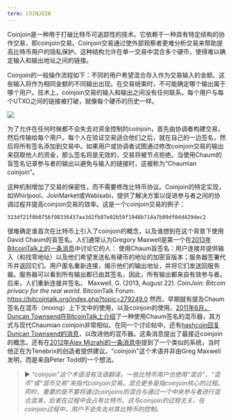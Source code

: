 ```yaml
---
term: COINJOIN
---
```


Coinjoin是一种用于打破比特币可追踪性的技术。它依赖于一种具有特定结构的协作交易，即coinjoin交易。Coinjoin交易通过使外部观察者更难分析交易来帮助提高比特币用户的隐私保护。这种结构允许在单一交易中混合多个硬币，使得难以确定输入和输出地址之间的链接。

Coinjoin的一般操作流程如下：不同的用户希望混合存入作为交易输入的金额。这些输入将作为相同金额的不同输出出现。在交易结束时，不可能确定哪个输出属于哪个用户。技术上，coinjoin交易的输入和输出之间没有任何联系。每个用户与每个UTXO之间的链接被打破，就像每个硬币的历史一样。

![](../../dictionnaire/assets/4.png)

为了允许在任何时候都不会失去对资金控制的coinjoin，首先由协调者构建交易，然后传输给每个用户。每个人在验证交易适合他们之后，就在自己的一边签名，然后将所有签名添加到交易中。如果用户或协调者试图通过修改coinjoin交易的输出来窃取他人的资金，那么签名将是无效的，交易将被节点拒绝。当使用Chaum的盲签名记录参与者的输出以避免与输入的链接时，这被称为“Chaumian coinjoin”。

这种机制增加了交易的保密性，而不需要修改比特币协议。Coinjoin的特定实现，如Whirlpool、JoinMarket或Wabisabi，提供了解决方案以促进参与者之间的协调过程并提高coinjoin交易的效率。这是一个coinjoin交易的例子：

```text
323df21f0b0756f98336437aa3d2fb87e02b59f1946b714a7b09df04d429dec2
```

很难确定谁首次在比特币上引入了coinjoin的概念，以及谁想到在这个背景下使用David Chaum的盲签名。人们通常认为Gregory Maxwell是第一个在[2013年BitcoinTalk上的一条消息](https://bitcointalk.org/index.php?topic=279249.0)中讨论它的人：
使用Chaum盲签名：用户连接并提供输入（和找零地址）以及他们希望发送私有硬币的地址的加密盲版本；服务器签署代币并返回它们。用户匿名重新连接，揭示他们的输出地址，并将它们发送回服务器。服务器可以看到所有输出都已由其签名，因此，所有输出都来自有效参与者。后来，人们重新连接并签名。
Maxwell, G. (2013, August 22). *CoinJoin: Bitcoin privacy for the real world*. BitcoinTalk Forum. https://bitcointalk.org/index.php?topic=279249.0
然而，早期就有提及Chaum签名在混币（mixing）上下文中的使用，以及coinjoin的使用。[2011年6月，Duncan Townsend在BitcoinTalk上介绍](https://bitcointalk.org/index.php?topic=12751.0)了一种使用Chaum签名的混币器，其方式与现代Chaumian coinjoin非常相似。在同一个讨论帖中，还有[hashcoin回复Duncan Townsend的消息](https://bitcointalk.org/index.php?topic=12751.msg315793#msg315793)，以改进他的混币器。这条消息提出了最接近coinjoin的概念。还有在[2012年Alex Mizrahi的一条消息中](https://gist.github.com/killerstorm/6f843e1d3ffc38191aebca67d483bd88#file-laundry)提到了一个类似的系统，当时他正在为Tenebrix的创造者提供建议。"coinjoin"这个术语并非由Greg Maxwell发明，而是来自Peter Todd的一个想法。
> ► *“coinjoin”这个术语没有法语翻译。一些比特币用户也使用“混合”、“混币”或“混币交易”来指代coinjoin交易。混合更多是指coinjoin核心的过程。同时，重要的是不要将通过coinjoins的混合与通过一个中央参与者进行混合混淆，后者在过程中会占有比特币。这与coinjoin的过程无关，在coinjoin过程中，用户不会失去对其比特币的控制。*